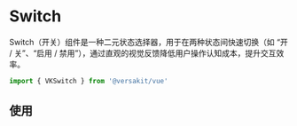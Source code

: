 # Switch

Switch（开关）组件是一种二元状态选择器，用于在两种状态间快速切换（如 “开 / 关”、“启用 / 禁用”），通过直观的视觉反馈降低用户操作认知成本，提升交互效率。

```TypeScript
import { VKSwitch } from '@versakit/vue'
```

## 使用

<demo vue="./example/index.vue" />
